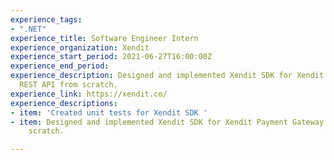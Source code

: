 ```yaml
---
experience_tags:
- ".NET"
experience_title: Software Engineer Intern
experience_organization: Xendit
experience_start_period: 2021-06-27T16:00:00Z
experience_end_period: 
experience_description: Designed and implemented Xendit SDK for Xendit Payment Gateway
  REST API from scratch.
experience_link: https://xendit.co/
experience_descriptions:
- item: 'Created unit tests for Xendit SDK '
- item: Designed and implemented Xendit SDK for Xendit Payment Gateway REST API from
    scratch.

---
```

